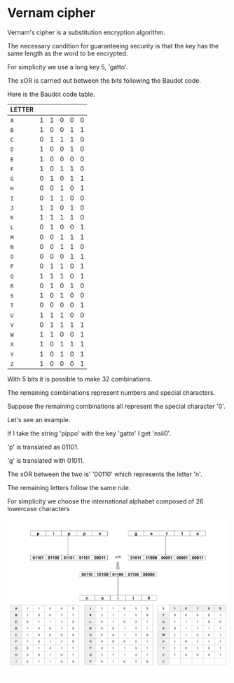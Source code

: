# Vernam cipher

Vernam's cipher is a substitution encryption algorithm.

The necessary condition for guaranteeing security is that the key has the same length as the word to be encrypted.

For simplicity we use a long key 5, 'gatto'.

The xOR is carried out between the bits following the Baudot code.

Here is the Baudot code table.

<table>
    <thead>
      <tr>
        <th>LETTER</th>
        <th><code></code></th>
        <th><code></code></th>
        <th><code></code></th>
        <th><code></code></th>
        <th><code></code></th>
      </tr>
    </thead>
    <tbody>
        <tr>
            <td><code>A</code></td>
            <td>1</td>
            <td>1</td>
            <td>0</td>
            <td>0</td>
            <td>0</td>
        </tr>
        <tr>
            <td><code>B</code></td>
            <td>1</td>
            <td>0</td>
            <td>0</td>
            <td>1</td>
            <td>1</td>
        </tr>
        <tr>
            <td><code>C</code></td>
            <td>0</td>
            <td>1</td>
            <td>1</td>
            <td>1</td>
            <td>0</td>
        </tr>
        <tr>
            <td><code>D</code></td>
            <td>1</td>
            <td>0</td>
            <td>0</td>
            <td>1</td>
            <td>0</td>
        </tr>
       <tr>
            <td><code>E</code></td>
            <td>1</td>
            <td>0</td>
            <td>0</td>
            <td>0</td>
            <td>0</td>
        </tr>
       <tr>
            <td><code>F</code></td>
            <td>1</td>
            <td>0</td>
            <td>1</td>
            <td>1</td>
            <td>0</td>
        </tr>
       <tr>
            <td><code>G</code></td>
            <td>0</td>
            <td>1</td>
            <td>0</td>
            <td>1</td>
            <td>1</td>
        </tr>
		<tr>
            <td><code>H</code></td>
            <td>0</td>
            <td>0</td>
            <td>1</td>
            <td>0</td>
            <td>1</td>
        </tr>
       	<tr>
            <td><code>I</code></td>
            <td>0</td>
            <td>1</td>
            <td>1</td>
            <td>0</td>
            <td>0</td>
        </tr>
   		<tr>
            <td><code>J</code></td>
            <td>1</td>
            <td>1</td>
            <td>0</td>
            <td>1</td>
            <td>0</td>
        </tr>
        <tr>
            <td><code>K</code></td>
            <td>1</td>
            <td>1</td>
            <td>1</td>
            <td>1</td>
            <td>0</td>
        </tr>
       	<tr>
            <td><code>L</code></td>
            <td>0</td>
            <td>1</td>
            <td>0</td>
            <td>0</td>
            <td>1</td>
        </tr>
        <tr>
            <td><code>M</code></td>
            <td>0</td>
            <td>0</td>
            <td>1</td>
            <td>1</td>
            <td>1</td>
        </tr>
        <tr>
            <td><code>N</code></td>
            <td>0</td>
            <td>0</td>
            <td>1</td>
            <td>1</td>
            <td>0</td>
        </tr>
       	<tr>
            <td><code>O</code></td>
            <td>0</td>
            <td>0</td>
            <td>0</td>
            <td>1</td>
            <td>1</td>
        </tr>
        <tr>
            <td><code>P</code></td>
            <td>0</td>
            <td>1</td>
            <td>1</td>
            <td>0</td>
            <td>1</td>
        </tr>
        <tr>
            <td><code>Q</code></td>
            <td>1</td>
            <td>1</td>
            <td>1</td>
            <td>0</td>
            <td>1</td>
        </tr>
       	<tr>
            <td><code>R</code></td>
            <td>0</td>
            <td>1</td>
            <td>0</td>
            <td>1</td>
            <td>0</td>
        </tr>
       	<tr>
            <td><code>S</code></td>
            <td>1</td>
            <td>0</td>
            <td>1</td>
            <td>0</td>
            <td>0</td>
        </tr>
        <tr>
            <td><code>T</code></td>
            <td>0</td>
            <td>0</td>
            <td>0</td>
            <td>0</td>
            <td>1</td>
        </tr>
        <tr>
            <td><code>U</code></td>
            <td>1</td>
            <td>1</td>
            <td>1</td>
            <td>0</td>
            <td>0</td>
        </tr>
       	<tr>
            <td><code>V</code></td>
            <td>0</td>
            <td>1</td>
            <td>1</td>
            <td>1</td>
            <td>1</td>
        </tr>
        <tr>
            <td><code>W</code></td>
            <td>1</td>
            <td>1</td>
            <td>0</td>
            <td>0</td>
            <td>1</td>
        </tr>
        <tr>
            <td><code>X</code></td>
            <td>1</td>
            <td>0</td>
            <td>1</td>
            <td>1</td>
            <td>1</td>
        </tr>
        <tr>
            <td><code>Y</code></td>
            <td>1</td>
            <td>0</td>
            <td>1</td>
            <td>0</td>
            <td>1</td>
        </tr>
        <tr>
            <td><code>Z</code></td>
            <td>1</td>
            <td>0</td>
            <td>0</td>
            <td>0</td>
            <td>1</td>
        </tr>
    </tbody>

  </table>

With 5 bits it is possible to make 32 combinations.

The remaining combinations represent numbers and special characters.

Suppose the remaining combinations all represent the special character '0'.

Let's see an example.

If I take the string 'pippo' with the key 'gatto' I get 'nsii0'.

'p' is translated as 01101.

'g' is translated with 01011.

The xOR between the two is' '00110' which represents the letter 'n'.

The remaining letters follow the same rule.

For simplicity we choose the international alphabet composed of 26 lowercase characters

![Vernam cipher](https://github.com/mariocuomo/encryption_methods/blob/main/images/vernamrcipher.png)
